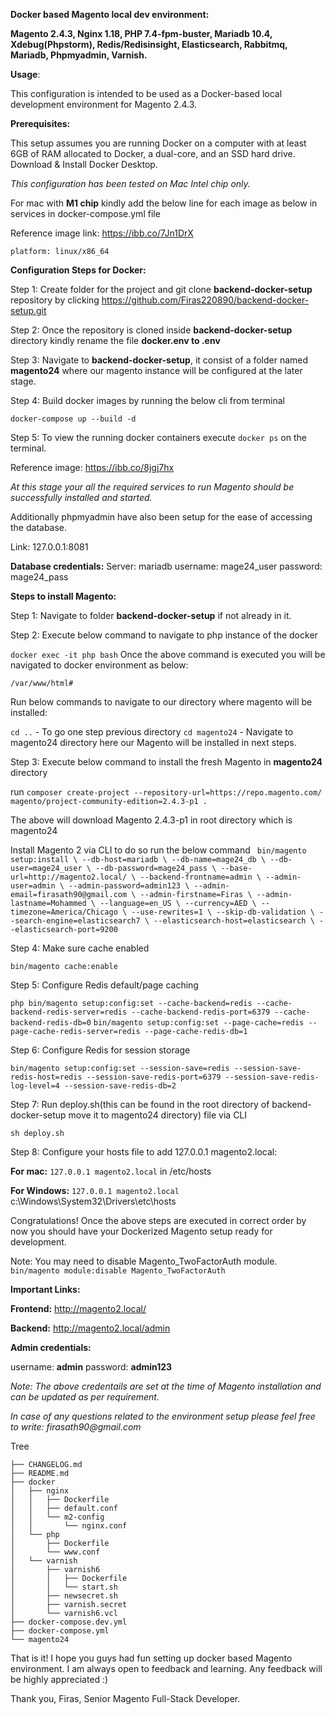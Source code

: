 **Docker based Magento local dev environment:**

**Magento 2.4.3, Nginx 1.18, PHP 7.4-fpm-buster, Mariadb 10.4, Xdebug(Phpstorm), Redis/Redisinsight, Elasticsearch, Rabbitmq, Mariadb, Phpmyadmin, Varnish.**

**Usage**:

This configuration is intended to be used as a Docker-based local development environment for Magento 2.4.3.

**Prerequisites:**

This setup assumes you are running Docker on a computer with at least 6GB of RAM allocated to Docker, a dual-core, and an SSD hard drive. Download & Install Docker Desktop.

_This configuration has been tested on Mac Intel chip only._

For mac with **M1 chip** kindly add the below line for each image as below in services in docker-compose.yml file

Reference image link: https://ibb.co/7Jn1DrX

`platform: linux/x86_64`

**Configuration Steps for Docker:**

Step 1: Create folder for the project and git clone **backend-docker-setup** repository by clicking https://github.com/Firas220890/backend-docker-setup.git

Step 2: Once the repository is cloned inside **backend-docker-setup** directory kindly rename the file **docker.env to .env**

Step 3: Navigate to **backend-docker-setup**, it consist of a folder named **magento24** where our magento instance will be configured at the later stage.

Step 4: Build docker images by running the below cli from terminal

`docker-compose up --build -d`

Step 5: To view the running docker containers execute `docker ps` on the terminal.

Reference image: https://ibb.co/8jgj7hx

_At this stage your all the required services to run Magento should be successfully installed and started._

Additionally phpmyadmin have also been setup for the ease of accessing the database.

Link: 127.0.0.1:8081

**Database credentials:**
Server: mariadb
username: mage24_user
password: mage24_pass

**Steps to install Magento:**

Step 1: Navigate to folder **backend-docker-setup** if not already in it.

Step 2: Execute below command to navigate to php instance of the docker

`docker exec -it php bash`
Once the above command is executed you will be navigated to docker environment as below:

`/var/www/html#`

Run below commands to navigate to our directory where magento will be installed:

`cd ..` - To go one step previous directory
`cd magento24` - Navigate to magento24 directory here our Magento will be installed in next steps.

Step 3: Execute below command to install the fresh Magento in **magento24** directory

run `composer create-project --repository-url=https://repo.magento.com/ magento/project-community-edition=2.4.3-p1 .`

The above will download Magento 2.4.3-p1 in root directory which is magento24

Install Magento 2 via CLI to do so run the below command
`
bin/magento setup:install \
--db-host=mariadb \
--db-name=mage24_db \
--db-user=mage24_user \
--db-password=mage24_pass \
--base-url=http://magento2.local/ \
--backend-frontname=admin \
--admin-user=admin \
--admin-password=admin123 \
--admin-email=firasath90@gmail.com \
--admin-firstname=Firas \
--admin-lastname=Mohammed \
--language=en_US \
--currency=AED \
--timezone=America/Chicago \
--use-rewrites=1 \
--skip-db-validation \
--search-engine=elasticsearch7 \
--elasticsearch-host=elasticsearch \
--elasticsearch-port=9200`

Step 4: Make sure cache enabled

`bin/magento cache:enable`

Step 5: Configure Redis default/page caching

`php bin/magento setup:config:set --cache-backend=redis --cache-backend-redis-server=redis --cache-backend-redis-port=6379 --cache-backend-redis-db=0`
`bin/magento setup:config:set --page-cache=redis --page-cache-redis-server=redis --page-cache-redis-db=1`

Step 6: Configure Redis for session storage

`bin/magento setup:config:set --session-save=redis --session-save-redis-host=redis --session-save-redis-port=6379 --session-save-redis-log-level=4 --session-save-redis-db=2`

Step 7: Run deploy.sh(this can be found in the root directory of backend-docker-setup move it to magento24 directory) file via CLI

`sh deploy.sh`

Step 8: Configure your hosts file to add 127.0.0.1 magento2.local:

**For mac:** `127.0.0.1 magento2.local` in /etc/hosts

**For Windows:** `127.0.0.1 magento2.local` c:\Windows\System32\Drivers\etc\hosts

Congratulations! Once the above steps are executed in correct order by now you should have your Dockerized Magento setup ready for development.

Note: You may need to disable Magento_TwoFactorAuth module. `bin/magento module:disable Magento_TwoFactorAuth`

**Important Links:**

**Frontend:** http://magento2.local/

**Backend:** http://magento2.local/admin

**Admin credentials:**

username: **admin**
password: **admin123**

_Note: The above credentails are set at the time of Magento installation and can be updated as per requirement._

_In case of any questions related to the environment setup please feel free to write: firasath90@gmail.com_

Tree
```
├── CHANGELOG.md
├── README.md
├── docker
│   ├── nginx
│   │   ├── Dockerfile
│   │   ├── default.conf
│   │   └── m2-config
│   │       └── nginx.conf
│   └── php
│       ├── Dockerfile
│       └── www.conf
│   └── varnish
│       ├── varnish6
│       │   ├── Dockerfile
│       │   └── start.sh
│       ├── newsecret.sh
│       ├── varnish.secret
│       └── varnish6.vcl
├── docker-compose.dev.yml
├── docker-compose.yml
└── magento24
```

That is it! I hope you guys had fun setting up docker based Magento environment. I am always open to feedback and learning. Any feedback will be highly appreciated :)

Thank you,
Firas,
Senior Magento Full-Stack Developer.
